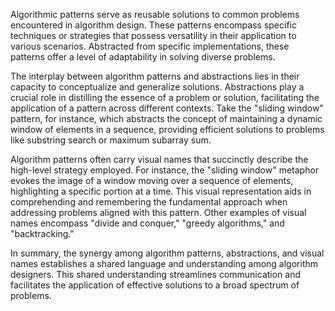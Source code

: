 Algorithmic patterns serve as reusable solutions to common problems encountered in algorithm design. These patterns encompass specific techniques or strategies that possess versatility in their application to various scenarios. Abstracted from specific implementations, these patterns offer a level of adaptability in solving diverse problems.

The interplay between algorithm patterns and abstractions lies in their capacity to conceptualize and generalize solutions. Abstractions play a crucial role in distilling the essence of a problem or solution, facilitating the application of a pattern across different contexts. Take the "sliding window" pattern, for instance, which abstracts the concept of maintaining a dynamic window of elements in a sequence, providing efficient solutions to problems like substring search or maximum subarray sum.

Algorithm patterns often carry visual names that succinctly describe the high-level strategy employed. For instance, the "sliding window" metaphor evokes the image of a window moving over a sequence of elements, highlighting a specific portion at a time. This visual representation aids in comprehending and remembering the fundamental approach when addressing problems aligned with this pattern. Other examples of visual names encompass "divide and conquer," "greedy algorithms," and "backtracking."

In summary, the synergy among algorithm patterns, abstractions, and visual names establishes a shared language and understanding among algorithm designers. This shared understanding streamlines communication and facilitates the application of effective solutions to a broad spectrum of problems.